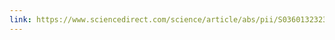 ```yaml
---
link: https://www.sciencedirect.com/science/article/abs/pii/S0360132323007989?fbclid=IwAR1BrWiRbn2rcyZDIHmzgG6jAEuRHcfc1VBK10-jmzeEiwGbKtkZFhHuG48
---
```

